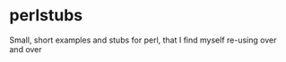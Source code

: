 perlstubs
=========

Small, short examples and stubs for perl, that I find myself re-using over and over
